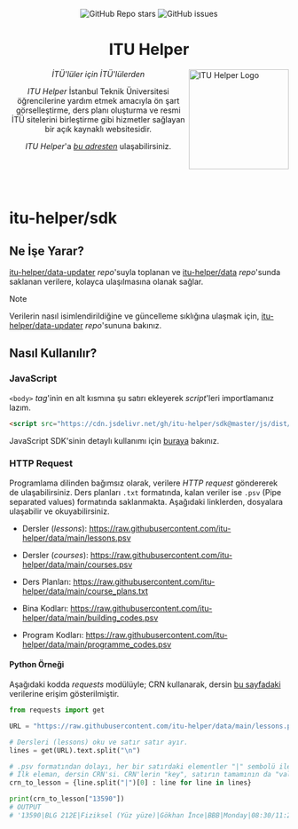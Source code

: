 <div align="center">

![GitHub Repo stars](https://img.shields.io/github/stars/itu-helper/sdk)
![GitHub issues](https://img.shields.io/github/issues-raw/itu-helper/sdk?label=Issues&style=flat-square)

# **ITU Helper**

</div>
    
<div align="left">
    <img src="https://raw.githubusercontent.com/itu-helper/home/main/images/logo.png" align="right"
     alt="ITU Helper Logo" width="180" height="180">
</div>
<div align="center">

_İTÜ'lüler için İTÜ'lülerden_

_ITU Helper_ İstanbul Teknik Üniversitesi öğrencilerine yardım etmek amacıyla ön şart görselleştirme, ders planı oluşturma ve resmi İTÜ sitelerini birleştirme gibi hizmetler sağlayan bir açık kaynaklı websitesidir.

_ITU Helper_'a [_bu adresten_](https://itu-helper.github.io/home/) ulaşabilirsiniz.

</div>
<br>
<br>
<br>

# **itu-helper/sdk**

## **Ne İşe Yarar?**

[itu-helper/data-updater](https://github.com/itu-helper/data-updater) _repo_'suyla toplanan ve [itu-helper/data](https://github.com/itu-helper/data) _repo_'sunda saklanan verilere, kolayca ulaşılmasına olanak sağlar.

> [!NOTE]
> Verilerin nasıl isimlendirildiğine ve güncelleme sıklığına ulaşmak için, [itu-helper/data-updater](https://github.com/itu-helper/data-updater) _repo_'sununa bakınız.

## **Nasıl Kullanılır?**

### **JavaScript**

`<body>` _tag_'inin en alt kısmına şu satırı ekleyerek _script_'leri importlamanız lazım.

```html
<script src="https://cdn.jsdelivr.net/gh/itu-helper/sdk@master/js/dist/bundle.min.js"></script>
```

JavaScript SDK'sinin detaylı kullanımı için [buraya](js/README.md) bakınız.

### **HTTP Request**

Programlama dilinden bağımsız olarak, verilere _HTTP request_ göndererek de ulaşabilirsiniz. Ders planları `.txt` formatında, kalan veriler ise `.psv` (Pipe separated values) formatında saklanmakta. Aşağıdaki linklerden, dosyalara ulaşabilir ve okuyabilirsiniz.

- Dersler (_lessons_): https://raw.githubusercontent.com/itu-helper/data/main/lessons.psv

- Dersler (_courses_): https://raw.githubusercontent.com/itu-helper/data/main/courses.psv

- Ders Planları: https://raw.githubusercontent.com/itu-helper/data/main/course_plans.txt

- Bina Kodları: https://raw.githubusercontent.com/itu-helper/data/main/building_codes.psv

- Program Kodları: https://raw.githubusercontent.com/itu-helper/data/main/programme_codes.psv

#### **Python Örneği**

Aşağıdaki kodda _requests_ modülüyle; CRN kullanarak, dersin [bu sayfadaki](https://obs.itu.edu.tr/public/DersProgram) verilerine erişim gösterilmiştir.

```python
from requests import get

URL = "https://raw.githubusercontent.com/itu-helper/data/main/lessons.psv"

# Dersleri (lessons) oku ve satır satır ayır.
lines = get(URL).text.split("\n")

# .psv formatından dolayı, her bir satırdaki elementler "|" sembolü ile ayırılıyor.
# İlk eleman, dersin CRN'si. CRN'lerin "key", satırın tamamının da "value" olduğu bir sözlük oluştur.
crn_to_lesson = {line.split("|")[0] : line for line in lines}

print(crn_to_lesson["13590"])
# OUTPUT
# '13590|BLG 212E|Fiziksel (Yüz yüze)|Gökhan İnce|BBB|Monday|08:30/11:29 - |Z-18|120|111|BLG_LS, BLGE_LS, CEN_LS'
```

